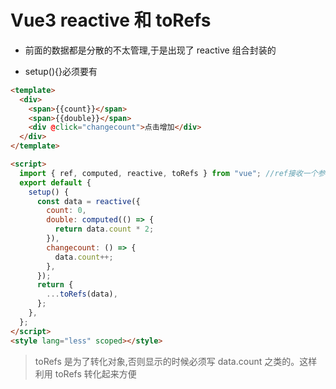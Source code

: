 # Vue3 reactive 和 toRefs

- 前面的数据都是分散的不太管理,于是出现了 reactive 组合封装的

- setup(){}必须要有

```html
<template>
  <div>
    <span>{{count}}</span>
    <span>{{double}}</span>
    <div @click="changecount">点击增加</div>
  </div>
</template>

<script>
  import { ref, computed, reactive, toRefs } from "vue"; //ref接收一个参数 返回一个响应式对象  //computed是一个函数接收一个参数是函数
  export default {
    setup() {
      const data = reactive({
        count: 0,
        double: computed(() => {
          return data.count * 2;
        }),
        changecount: () => {
          data.count++;
        },
      });
      return {
        ...toRefs(data),
      };
    },
  };
</script>
<style lang="less" scoped></style>
```

> toRefs 是为了转化对象,否则显示的时候必须写 data.count 之类的。这样利用 toRefs 转化起来方便
